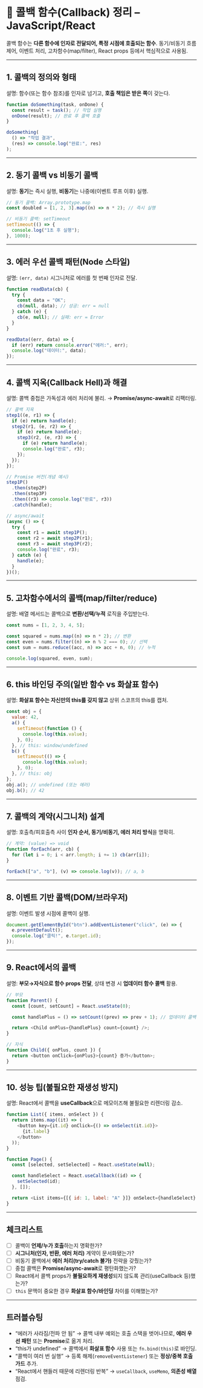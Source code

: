 # 🧠 콜백 함수(Callback) 정리 – JavaScript/React

콜백 함수는 **다른 함수에 인자로 전달되어, 특정 시점에 호출되는 함수**. 동기/비동기 흐름 제어, 이벤트 처리, 고차함수(map/filter), React props 등에서 핵심적으로 사용됨.

---

## 1. 콜백의 정의와 형태

설명: 함수(또는 함수 참조)를 인자로 넘기고, **호출 책임은 받은 쪽**이 갖는다.

```js
function doSomething(task, onDone) {
  const result = task(); // 작업 실행
  onDone(result); // 완료 후 콜백 호출
}

doSomething(
  () => "작업 결과",
  (res) => console.log("완료:", res)
);
```

---

## 2. 동기 콜백 vs 비동기 콜백

설명: **동기**는 즉시 실행, **비동기**는 나중에(이벤트 루프 이후) 실행.

```js
// 동기 콜백: Array.prototype.map
const doubled = [1, 2, 3].map((n) => n * 2); // 즉시 실행

// 비동기 콜백: setTimeout
setTimeout(() => {
  console.log("1초 후 실행");
}, 1000);
```

---

## 3. 에러 우선 콜백 패턴(Node 스타일)

설명: `(err, data)` 시그니처로 에러를 첫 번째 인자로 전달.

```js
function readData(cb) {
  try {
    const data = "OK";
    cb(null, data); // 성공: err = null
  } catch (e) {
    cb(e, null); // 실패: err = Error
  }
}

readData((err, data) => {
  if (err) return console.error("에러:", err);
  console.log("데이터:", data);
});
```

---

## 4. 콜백 지옥(Callback Hell)과 해결

설명: 콜백 중첩은 가독성과 에러 처리에 불리. → **Promise/async-await**로 리팩터링.

```js
// 콜백 지옥
step1((e, r1) => {
  if (e) return handle(e);
  step2(r1, (e, r2) => {
    if (e) return handle(e);
    step3(r2, (e, r3) => {
      if (e) return handle(e);
      console.log("완료", r3);
    });
  });
});

// Promise 버전(개념 예시)
step1P()
  .then(step2P)
  .then(step3P)
  .then((r3) => console.log("완료", r3))
  .catch(handle);

// async/await
(async () => {
  try {
    const r1 = await step1P();
    const r2 = await step2P(r1);
    const r3 = await step3P(r2);
    console.log("완료", r3);
  } catch (e) {
    handle(e);
  }
})();
```

---

## 5. 고차함수에서의 콜백(map/filter/reduce)

설명: 배열 메서드는 콜백으로 **변환/선택/누적** 로직을 주입받는다.

```js
const nums = [1, 2, 3, 4, 5];

const squared = nums.map((n) => n * 2); // 변환
const even = nums.filter((n) => n % 2 === 0); // 선택
const sum = nums.reduce((acc, n) => acc + n, 0); // 누적

console.log(squared, even, sum);
```

---

## 6. this 바인딩 주의(일반 함수 vs 화살표 함수)

설명: **화살표 함수는 자신만의 this를 갖지 않고** 상위 스코프의 this를 캡처.

```js
const obj = {
  value: 42,
  a() {
    setTimeout(function () {
      console.log(this.value);
    }, 0);
  }, // this: window/undefined
  b() {
    setTimeout(() => {
      console.log(this.value);
    }, 0);
  }, // this: obj
};
obj.a(); // undefined (또는 에러)
obj.b(); // 42
```

---

## 7. 콜백의 계약(시그니처) 설계

설명: 호출측/피호출측 사이 **인자 순서, 동기/비동기, 에러 처리 방식**을 명확히.

```js
// 계약: (value) => void
function forEach(arr, cb) {
  for (let i = 0; i < arr.length; i += 1) cb(arr[i]);
}

forEach(["a", "b"], (v) => console.log(v)); // a, b
```

---

## 8. 이벤트 기반 콜백(DOM/브라우저)

설명: 이벤트 발생 시점에 콜백이 실행.

```js
document.getElementById("btn").addEventListener("click", (e) => {
  e.preventDefault();
  console.log("클릭!", e.target.id);
});
```

---

## 9. React에서의 콜백

설명: **부모→자식으로 함수 props 전달**, 상태 변경 시 **업데이터 함수 콜백** 활용.

```js
// 부모
function Parent() {
  const [count, setCount] = React.useState(0);

  const handlePlus = () => setCount((prev) => prev + 1); // 업데이터 콜백

  return <Child onPlus={handlePlus} count={count} />;
}

// 자식
function Child({ onPlus, count }) {
  return <button onClick={onPlus}>{count} 증가</button>;
}
```

---

## 10. 성능 팁(불필요한 재생성 방지)

설명: React에서 콜백을 **useCallback**으로 메모이즈해 불필요한 리렌더링 감소.

```js
function List({ items, onSelect }) {
  return items.map((it) => (
    <button key={it.id} onClick={() => onSelect(it.id)}>
      {it.label}
    </button>
  ));
}

function Page() {
  const [selected, setSelected] = React.useState(null);

  const handleSelect = React.useCallback((id) => {
    setSelected(id);
  }, []);

  return <List items={[{ id: 1, label: "A" }]} onSelect={handleSelect} />;
}
```

---

## 체크리스트

- [ ] 콜백이 **언제/누가 호출**하는지 명확한가?
- [ ] **시그니처(인자, 반환, 에러 처리)** 계약이 문서화됐는가?
- [ ] 비동기 콜백에서 **에러 처리(try/catch 불가)** 전략을 갖췄는가?
- [ ] 중첩 콜백은 **Promise/async-await**로 평탄화했는가?
- [ ] React에서 콜백 props가 **불필요하게 재생성**되지 않도록 관리(useCallback 등)했는가?
- [ ] `this` 문맥이 중요한 경우 **화살표 함수/바인딩** 차이를 이해했는가?

---

## 트러블슈팅

- “에러가 사라짐/전파 안 됨” → 콜백 내부 예외는 호출 스택을 벗어나므로, **에러 우선 패턴** 또는 **Promise**로 옮겨 처리.
- “this가 undefined” → 콜백에서 **화살표 함수** 사용 또는 `fn.bind(this)`로 바인딩.
- “콜백이 여러 번 실행” → 등록 해제(`removeEventListener`) 또는 **정상/중복 호출 가드** 추가.
- “React에서 핸들러 때문에 리렌더링 반복” → `useCallback`, `useMemo`, **의존성 배열** 점검.
